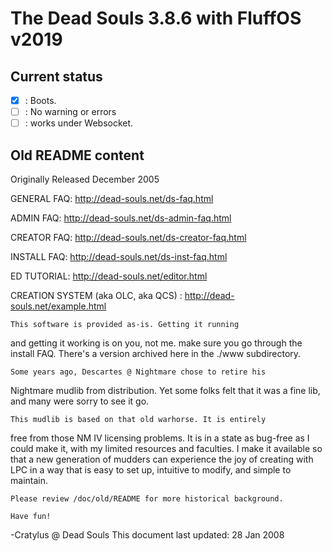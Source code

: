 # The Dead Souls 3.8.6 with FluffOS v2019

## Current status

- [X] : Boots.
- [ ] : No warning or errors
- [ ] : works under Websocket.

## Old README content

Originally Released December 2005

GENERAL FAQ: http://dead-souls.net/ds-faq.html

ADMIN FAQ: http://dead-souls.net/ds-admin-faq.html

CREATOR FAQ: http://dead-souls.net/ds-creator-faq.html

INSTALL FAQ: http://dead-souls.net/ds-inst-faq.html

ED TUTORIAL: http://dead-souls.net/editor.html

CREATION SYSTEM (aka OLC, aka QCS) : http://dead-souls.net/example.html

	This software is provided as-is. Getting it running
and getting it working is on you, not me. make sure you go
through the install FAQ. There's a version archived here in 
the ./www subdirectory.

	Some years ago, Descartes @ Nightmare chose to retire his
Nightmare mudlib from distribution. Yet some folks felt
that it was a fine lib, and many were sorry to see it go.

	This mudlib is based on that old warhorse. It is entirely
free from those NM IV licensing problems. It is in a state
as bug-free as I could make it, with my limited resources
and faculties. I make it available so that a new generation of
mudders can experience the joy of creating with LPC in a way
that is easy to set up, intuitive to modify, and simple to maintain.

	Please review /doc/old/README for more historical background.

	Have fun!

-Cratylus @ Dead Souls
This document last updated: 28 Jan 2008
